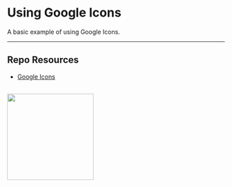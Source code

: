 # Using Google Icons

A basic example of using Google Icons.

***

## Repo Resources

* [Google Icons](https://fonts.google.com/icons)

<br>
<a href="https://codeadam.ca">
<img src="https://cdn.codeadam.ca/images@1.0.0/codeadam-logo-coloured-horizontal.png" width="200">
</a>
